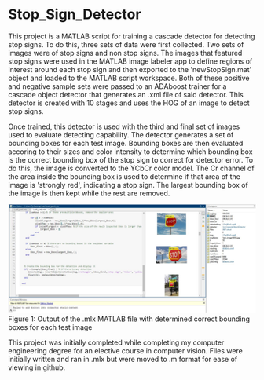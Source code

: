 # Stop_Sign_Detector

This project is a MATLAB script for training a cascade detector for detecting stop signs.
To do this, three sets of data were first collected. Two sets of images were of stop
signs and non stop signs. The images that featured stop signs were used in the MATLAB 
image labeler app to define regions of interest around each stop sign and then exported
to the 'newStopSign.mat' object and loaded to the MATLAB script workspace. Both of these
positive and negative sample sets were passed to an ADAboost trainer for a cascade object
detector that generates an .xml file of said detector. This detector is created with 10
stages and uses the HOG of an image to detect stop signs. 

Once trained, this detector is used with the third and final set of images used to evaluate
detecting capability. The detector generates a set of bounding boxes for each test image.
Bounding boxes are then evaluated accoring to their sizes and color intensity to determine
which bounding box is the correct bounding box of the stop sign to correct for detector error.
To do this, the image is converted to the YCbCr color model. The Cr channel of the area 
inside the bounding box is used to determine if that area of the image is 'strongly red', 
indicating a stop sign. The largest bounding box of the image is then kept while the rest are
removed.

![alt text](https://github.com/tylerjzender/Stop_Sign_Detector/blob/main/StopSignDetector_Output.JPG?raw=true)
Figure 1: Output of the .mlx MATLAB file with determined correct bounding boxes for each test image

This project was initially completed while completing my computer engineering degree
for an elective course in computer vision. Files were initially written and ran in .mlx
but were moved to .m format for ease of viewing in github.
